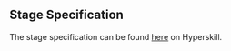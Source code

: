 ## Stage Specification

The stage specification can be found [here](https://hyperskill.org/projects/60/stages/324/implement) on Hyperskill. 